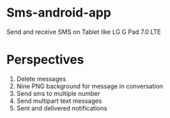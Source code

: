 # Sms-android-app
Send and receive SMS on Tablet like LG G Pad 7.0 LTE

# Perspectives
1) Delete messages
2) Nine PNG background for message in conversation
3) Send sms to multiple number
4) Send multipart text messages
5) Sent and delivered notifications

